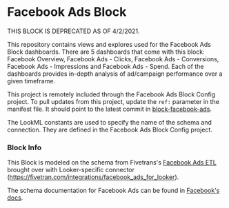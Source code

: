 # Facebook Ads Block

THIS BLOCK IS DEPRECATED AS OF 4/2/2021.

This repository contains views and explores used for the Facebook Ads Block dashboards. There are 5 dashboards that come with this block: Facebook Overview, Facebook Ads - Clicks, Facebook Ads - Conversions, Facebook Ads - Impressions and Facebook Ads - Spend. Each of the dashboards provides in-depth analysis of ad/campaign performance over a given timeframe.

This project is remotely included through the Facebook Ads Block Config project.
To pull updates from this project, update the `ref:` parameter in the manifest file. It should point to the latest commit in [block-facebook-ads](https://github.com/looker/block-facebook-ads/commits/master).

The LookML constants are used to specify the name of the schema and connection. They are defined in the Facebook Ads Block Config project.


### Block Info

This Block is modeled on the schema from Fivetrans's [Facebook Ads ETL](https://fivetran.com/directory/facebook-ads-insights) brought over with Looker-specific connector (https://fivetran.com/integrations/facebook_ads_for_looker).

The schema documentation for Facebook Ads can be found in [Facebook's docs](https://developers.facebook.com/docs/marketing-api/insights/breakdowns).
